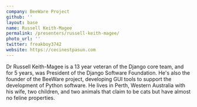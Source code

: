 ```yaml
---
company: BeeWare Project
github: ''
layout: base
name: Russell Keith-Magee
permalink: /presenters/russell-keith-magee/
photo_url: ''
twitter: freakboy3742
website: https://cecinestpasun.com
---
```


Dr Russell Keith-Magee is a 13 year veteran of the Django core team, and for 5 years, was President of the Django Software Foundation. He's also the founder of the BeeWare project, developing GUI tools to support the development of Python software. He lives in Perth, Western Australia with his wife, two children, and two animals that claim to be cats but have almost no feline properties.